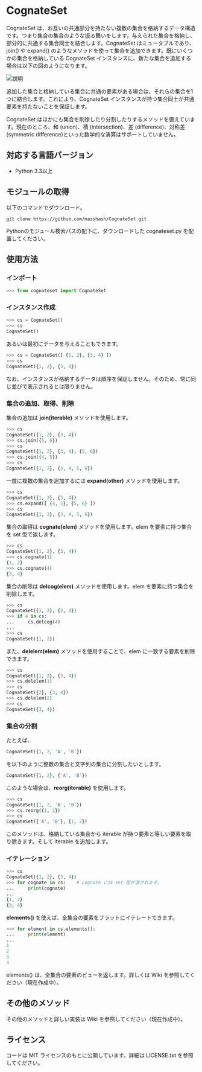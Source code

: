 # CognateSet #

CognateSet は、お互いの共通部分を持たない複数の集合を格納するデータ構造です。つまり集合の集合のような振る舞いをします。与えられた集合を格納し、部分的に共通する集合同士を結合します。CognateSet はミュータブルであり、join() や expand() のようなメソッドを使って集合を追加できます。既にいくつかの集合を格納している CognateSet インスタンスに、新たな集合を追加する場合は以下の図のようになります。

![説明](https://drive.google.com/uc?export=view&id=1Tdnt1T0LbcmrP16RJD_P4glnmHOvNWR1)

追加した集合と格納している集合に共通の要素がある場合は、それらの集合を1つに結合します。これにより、CognateSet インスタンスが持つ集合同士が共通要素を持たないことを保証します。

CognateSet はほかにも集合を削徐したり分割したりするメソッドを備えています。現在のところ、和 (union)、積 (intersection)、差 (difference)、対称差 (symmetric difference)といった数学的な演算はサポートしていません。

## 対応する言語バージョン ##
- Python 3.3以上

## モジュールの取得 ##
以下のコマンドでダウンロード。

`git clone https://github.com/masshash/CognateSet.git`

Pythonのモジュール検索パスの配下に、ダウンロードした cognateset.py を配置してください。

## 使用方法 ##

### インポート ###
```python
>>> from cognateset import CognateSet
```

### インスタンス作成 ###
```python
>>> cs = CognateSet() 
>>> cs
CognateSet()
```
あるいは最初にデータを与えることもできます。
```python
>>> cs = CognateSet([ {1, 2}, {3, 4} ])
>>> cs
CognateSet({1, 2}, {3, 4})
```
なお、インスタンスが格納するデータは順序を保証しません。そのため、常に同じ並びで表示されるとは限りません。

### 集合の追加、取得、削除 ###
集合の追加は **join(iterable)** メソッドを使用します。
```python
>>> cs
CognateSet({1, 2}, {3, 4})
>>> cs.join({5, 6})
>>> cs
CognateSet({1, 2}, {3, 4}, {5, 6})
>>> cs.join({4, 5})
>>> cs
CognateSet({1, 2}, {3, 4, 5, 6})
```
一度に複数の集合を追加するには **expand(other)** メソッドを使用します。
```python
>>> cs
CognateSet({1, 2}, {3, 4})
>>> cs.expand([ {4, 5}, {5, 6} ])
>>> cs
CognateSet({1, 2}, {3, 4, 5, 6})
```
集合の取得は **cognate(elem)** メソッドを使用します。elem を要素に持つ集合を set 型で返します。
```python
>>> cs
CognateSet({1, 2}, {3, 4})
>>> cs.cognate(1)
{1, 2}
>>> cs.cognate(4)
{3, 4}
```
集合の削除は **delcog(elem)** メソッドを使用します。elem を要素に持つ集合を削除します。
```python
>>> cs
CognateSet({1, 2}, {3, 4})
>>> if 4 in cs:
...     cs.delcog(4)
...
>>> cs
CognateSet({1, 2})
```
また、**delelem(elem)** メソッドを使用することで、elem に一致する要素を削除できます。
```python
>>> cs
CognateSet({1, 2}, {3, 4})
>>> cs.delelem(1)
>>> cs
CognateSet({2}, {3, 4})
>>> cs.delelem(2)
>>> cs
CognateSet({3, 4})
```

### 集合の分割 ###
たとえば、
```python
CognateSet({1, 2, 'A', 'B'})
```
を以下のように整数の集合と文字列の集合に分割したいとします。
```python
CognateSet({1, 2}, {'A', 'B'})
```
このような場合は、**reorg(iterable)** を使用します。
```python
>>> cs
CognateSet({1, 2, 'A', 'B'})
>>> cs.reorg({1, 2})
>>> cs
CognateSet({'A', 'B'}, {1, 2})
```
このメソッドは、格納している集合から iterable が持つ要素と等しい要素を取り除きます。そして iterable を追加します。

### イテレーション ###
```python
>>> cs
CognateSet({1, 2}, {3, 4})
>>> for cognate in cs:    # cognate には set 型が渡されます。
...     print(cognate)
...
{1, 2}
{3, 4}
```
**elements()** を使えば、全集合の要素をフラットにイテレートできます。
```python
>>> for element in cs.elements():
...     print(element)
...
1
2
3
4
```
elements() は、全集合の要素のビューを返します。詳しくは Wiki を参照してください（現在作成中）。

## その他のメソッド ##
その他のメソッドと詳しい実装は Wiki を参照してください（現在作成中）。

## ライセンス ##
コードは MIT ライセンスのもとに公開しています。詳細は LICENSE.txt を参照してください。
